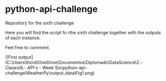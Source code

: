 # python-api-challenge
Repository for the sixth challenge

Here you will find the script fo rthe sixth challenge together with the outputs of each instance.

Feel free to comment.

![First output](C:\Users\thord\OneDrive\Documentos\Diplomado\DataScience\2.- Clases\6.- API's - Week Six\python-api-challenge\WeatherPy\output_data\Fig1.png)
